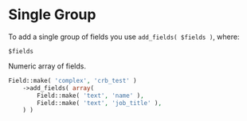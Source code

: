 # Single Group

To add a single group of fields you use `add_fields( $fields )`, where:

`$fields`

Numeric array of fields.

```php
Field::make( 'complex', 'crb_test' )
    ->add_fields( array(
        Field::make( 'text', 'name' ),
        Field::make( 'text', 'job_title' ),
    ) )
```